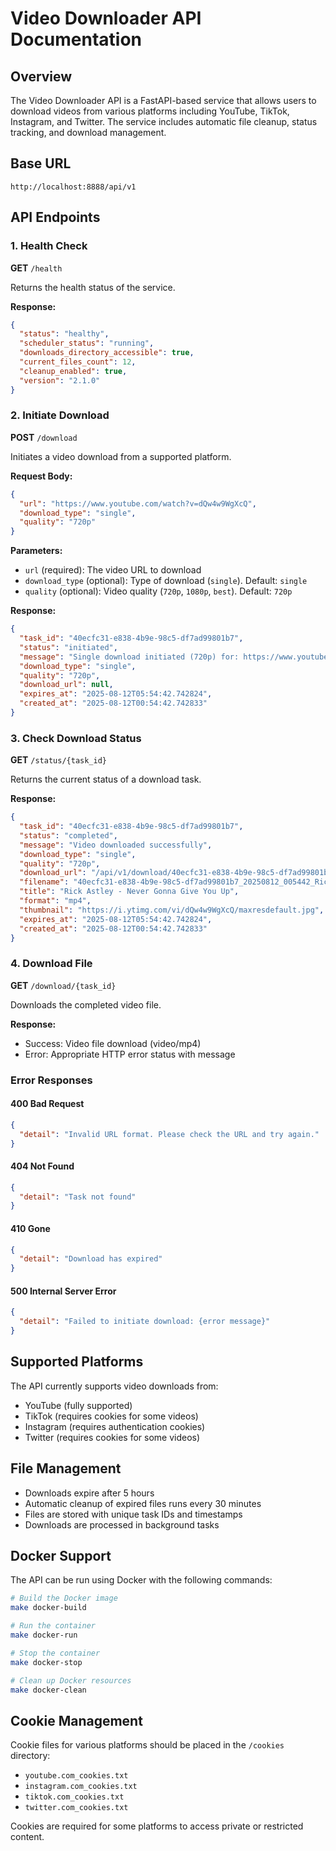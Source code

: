 # Video Downloader API Documentation

## Overview

The Video Downloader API is a FastAPI-based service that allows users to download videos from various platforms including YouTube, TikTok, Instagram, and Twitter. The service includes automatic file cleanup, status tracking, and download management.

## Base URL

```
http://localhost:8888/api/v1
```

## API Endpoints

### 1. Health Check

**GET** `/health`

Returns the health status of the service.

**Response:**
```json
{
  "status": "healthy",
  "scheduler_status": "running",
  "downloads_directory_accessible": true,
  "current_files_count": 12,
  "cleanup_enabled": true,
  "version": "2.1.0"
}
```

### 2. Initiate Download

**POST** `/download`

Initiates a video download from a supported platform.

**Request Body:**
```json
{
  "url": "https://www.youtube.com/watch?v=dQw4w9WgXcQ",
  "download_type": "single",
  "quality": "720p"
}
```

**Parameters:**
- `url` (required): The video URL to download
- `download_type` (optional): Type of download (`single`). Default: `single`
- `quality` (optional): Video quality (`720p`, `1080p`, `best`). Default: `720p`

**Response:**
```json
{
  "task_id": "40ecfc31-e838-4b9e-98c5-df7ad99801b7",
  "status": "initiated",
  "message": "Single download initiated (720p) for: https://www.youtube.com/watch?v=dQw4w9WgXcQ",
  "download_type": "single",
  "quality": "720p",
  "download_url": null,
  "expires_at": "2025-08-12T05:54:42.742824",
  "created_at": "2025-08-12T00:54:42.742833"
}
```

### 3. Check Download Status

**GET** `/status/{task_id}`

Returns the current status of a download task.

**Response:**
```json
{
  "task_id": "40ecfc31-e838-4b9e-98c5-df7ad99801b7",
  "status": "completed",
  "message": "Video downloaded successfully",
  "download_type": "single",
  "quality": "720p",
  "download_url": "/api/v1/download/40ecfc31-e838-4b9e-98c5-df7ad99801b7",
  "filename": "40ecfc31-e838-4b9e-98c5-df7ad99801b7_20250812_005442_Rick Astley - Never Gonna Give You Up.mp4",
  "title": "Rick Astley - Never Gonna Give You Up",
  "format": "mp4",
  "thumbnail": "https://i.ytimg.com/vi/dQw4w9WgXcQ/maxresdefault.jpg",
  "expires_at": "2025-08-12T05:54:42.742824",
  "created_at": "2025-08-12T00:54:42.742833"
}
```

### 4. Download File

**GET** `/download/{task_id}`

Downloads the completed video file.

**Response:** 
- Success: Video file download (video/mp4)
- Error: Appropriate HTTP error status with message

### Error Responses

#### 400 Bad Request
```json
{
  "detail": "Invalid URL format. Please check the URL and try again."
}
```

#### 404 Not Found
```json
{
  "detail": "Task not found"
}
```

#### 410 Gone
```json
{
  "detail": "Download has expired"
}
```

#### 500 Internal Server Error
```json
{
  "detail": "Failed to initiate download: {error message}"
}
```

## Supported Platforms

The API currently supports video downloads from:
- YouTube (fully supported)
- TikTok (requires cookies for some videos)
- Instagram (requires authentication cookies)
- Twitter (requires cookies for some videos)

## File Management

- Downloads expire after 5 hours
- Automatic cleanup of expired files runs every 30 minutes
- Files are stored with unique task IDs and timestamps
- Downloads are processed in background tasks

## Docker Support

The API can be run using Docker with the following commands:

```bash
# Build the Docker image
make docker-build

# Run the container
make docker-run

# Stop the container
make docker-stop

# Clean up Docker resources
make docker-clean
```

## Cookie Management

Cookie files for various platforms should be placed in the `/cookies` directory:
- `youtube.com_cookies.txt`
- `instagram.com_cookies.txt`
- `tiktok.com_cookies.txt`
- `twitter.com_cookies.txt`

Cookies are required for some platforms to access private or restricted content.
